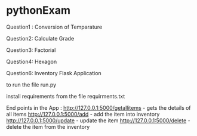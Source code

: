 # pythonExam

Question1 :
Conversion of Temparature

Question2:
Calculate Grade 

Question3:
Factorial

Question4:
Hexagon

Question6:
Inventory Flask Application

to run the file run.py

install requirements from the file requirments.txt

End points in the App :
http://127.0.0.1:5000/getallitems - gets the details of all items
http://127.0.0.1:5000/add - add the item into inventory
http://127.0.0.1:5000/update - update the item
http://127.0.0.1:5000/delete - delete the item from the inventory
